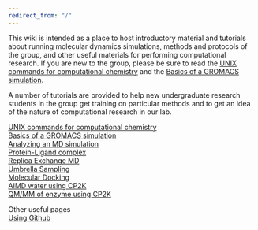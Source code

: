 ```yaml
---
redirect_from: "/"
---
```



This wiki is intended as a place to host introductory material and tutorials about running molecular dynamics simulations, methods and protocols of the group, and other useful materials for performing computational research. If you are new to the group, please be sure to read the [UNIX commands for computational chemistry](Unix_commands.markdown) and the [Basics of a GROMACS simulation](2019-08-01-gromacs).

 A number of tutorials are provided to help new undergraduate research students in the group get training on particular methods and to get an idea of the nature of computational research in our lab.

[UNIX commands for computational chemistry](Unix_commands.markdown) <br>
[Basics of a GROMACS simulation](2019-08-01-gromacs) <br>
[Analyzing an MD simulation](analyzing-MD.md) <br>
[Protein-Ligand complex](protein-drug-complex.markdown) <br>
[Replica Exchange MD](replica-exchange.md) <br>
[Umbrella Sampling](umbrella.md) <br>
[Molecular Docking](virtual-screening.markdown) <br>
[AIMD water using CP2K](aimdwater.md) <br>
[QM/MM of enzyme using CP2K](QMMMprotein.markdown) <br>

Other useful pages  <br>
[Using Github](2019-07-12-github.markdown) <br>
